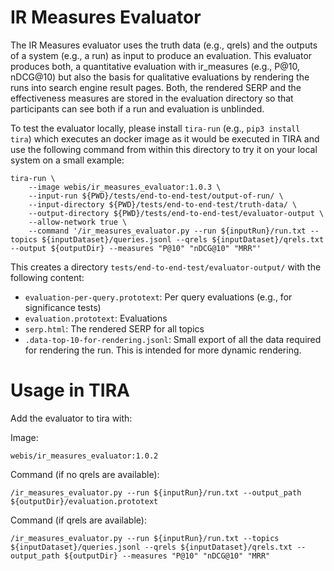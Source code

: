 # IR Measures Evaluator

The IR Measures evaluator uses the truth data (e.g., qrels) and the outputs of a system (e.g., a run) as input to produce an evaluation. This evaluator produces both, a quantitative evaluation with ir_measures (e.g., P@10, nDCG@10) but also the basis for qualitative evaluations by rendering the runs into search engine result pages. Both, the rendered SERP and the effectiveness measures are stored in the evaluation directory so that participants can see both if a run and evaluation is unblinded.

To test the evaluator locally, please install `tira-run` (e.g., `pip3 install tira`) which executes an docker image as it would be executed in TIRA and use the following command from within this directory to try it on your local system on a small example:

```
tira-run \
	--image webis/ir_measures_evaluator:1.0.3 \
	--input-run ${PWD}/tests/end-to-end-test/output-of-run/ \
	--input-directory ${PWD}/tests/end-to-end-test/truth-data/ \
	--output-directory ${PWD}/tests/end-to-end-test/evaluator-output \
	--allow-network true \
	--command '/ir_measures_evaluator.py --run ${inputRun}/run.txt --topics ${inputDataset}/queries.jsonl --qrels ${inputDataset}/qrels.txt --output ${outputDir} --measures "P@10" "nDCG@10" "MRR"'
```

This creates a directory `tests/end-to-end-test/evaluator-output/` with the following content:

- `evaluation-per-query.prototext`: Per query evaluations (e.g., for significance tests)
- `evaluation.prototext`: Evaluations
- `serp.html`: The rendered SERP for all topics
- `.data-top-10-for-rendering.jsonl`: Small export of all the data required for rendering the run. This is intended for more dynamic rendering.

# Usage in TIRA

Add the evaluator to tira with:

Image:
```
webis/ir_measures_evaluator:1.0.2
```

Command (if no qrels are available):

```
/ir_measures_evaluator.py --run ${inputRun}/run.txt --output_path ${outputDir}/evaluation.prototext
```


Command (if qrels are available):

```
/ir_measures_evaluator.py --run ${inputRun}/run.txt --topics ${inputDataset}/queries.jsonl --qrels ${inputDataset}/qrels.txt --output_path ${outputDir} --measures "P@10" "nDCG@10" "MRR"
```

